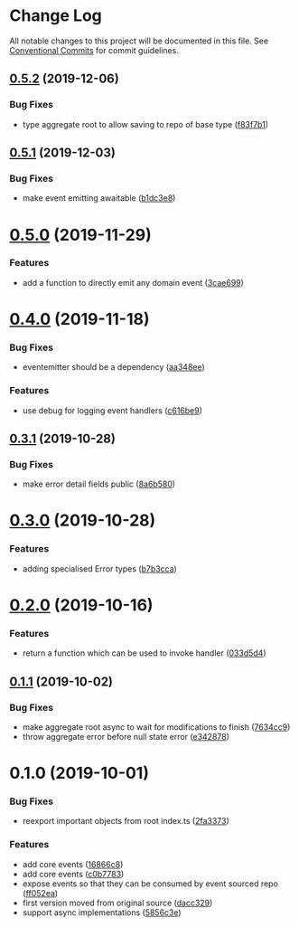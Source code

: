 # Change Log

All notable changes to this project will be documented in this file.
See [Conventional Commits](https://conventionalcommits.org) for commit guidelines.

## [0.5.2](https://github.com/tpluscode/fun-ddr/compare/@tpluscode/fun-ddr@0.5.1...@tpluscode/fun-ddr@0.5.2) (2019-12-06)


### Bug Fixes

* type aggregate root to allow saving to repo of base type ([f83f7b1](https://github.com/tpluscode/fun-ddr/commit/f83f7b1))





## [0.5.1](https://github.com/tpluscode/fun-ddr/compare/@tpluscode/fun-ddr@0.5.0...@tpluscode/fun-ddr@0.5.1) (2019-12-03)


### Bug Fixes

* make event emitting awaitable ([b1dc3e8](https://github.com/tpluscode/fun-ddr/commit/b1dc3e8))





# [0.5.0](https://github.com/tpluscode/fun-ddr/compare/@tpluscode/fun-ddr@0.4.0...@tpluscode/fun-ddr@0.5.0) (2019-11-29)


### Features

* add a function to directly emit any domain event ([3cae699](https://github.com/tpluscode/fun-ddr/commit/3cae699))





# [0.4.0](https://github.com/tpluscode/fun-ddr/compare/@tpluscode/fun-ddr@0.3.1...@tpluscode/fun-ddr@0.4.0) (2019-11-18)


### Bug Fixes

* eventemitter should be a dependency ([aa348ee](https://github.com/tpluscode/fun-ddr/commit/aa348ee))


### Features

* use debug for logging event handlers ([c616be9](https://github.com/tpluscode/fun-ddr/commit/c616be9))





## [0.3.1](https://github.com/tpluscode/fun-ddr/compare/@tpluscode/fun-ddr@0.3.0...@tpluscode/fun-ddr@0.3.1) (2019-10-28)


### Bug Fixes

* make error detail fields public ([8a6b580](https://github.com/tpluscode/fun-ddr/commit/8a6b580))





# [0.3.0](https://github.com/tpluscode/fun-ddr/compare/@tpluscode/fun-ddr@0.2.0...@tpluscode/fun-ddr@0.3.0) (2019-10-28)


### Features

* adding specialised Error types ([b7b3cca](https://github.com/tpluscode/fun-ddr/commit/b7b3cca))





# [0.2.0](https://github.com/tpluscode/fun-ddr/compare/@tpluscode/fun-ddr@0.1.1...@tpluscode/fun-ddr@0.2.0) (2019-10-16)


### Features

* return a function which can be used to invoke handler ([033d5d4](https://github.com/tpluscode/fun-ddr/commit/033d5d4))





## [0.1.1](https://github.com/tpluscode/fun-ddr/compare/@tpluscode/fun-ddr@0.1.0...@tpluscode/fun-ddr@0.1.1) (2019-10-02)


### Bug Fixes

* make aggregate root async to wait for modifications to finish ([7634cc9](https://github.com/tpluscode/fun-ddr/commit/7634cc9))
* throw aggregate error before null state error ([e342878](https://github.com/tpluscode/fun-ddr/commit/e342878))





# 0.1.0 (2019-10-01)


### Bug Fixes

* reexport important objects from root index.ts ([2fa3373](https://github.com/tpluscode/fun-ddr/commit/2fa3373))


### Features

* add core events ([16866c8](https://github.com/tpluscode/fun-ddr/commit/16866c8))
* add core events ([c0b7783](https://github.com/tpluscode/fun-ddr/commit/c0b7783))
* expose events so that they can be consumed by event sourced repo ([ff052ea](https://github.com/tpluscode/fun-ddr/commit/ff052ea))
* first version moved from original source ([dacc329](https://github.com/tpluscode/fun-ddr/commit/dacc329))
* support async implementations ([5856c3e](https://github.com/tpluscode/fun-ddr/commit/5856c3e))
